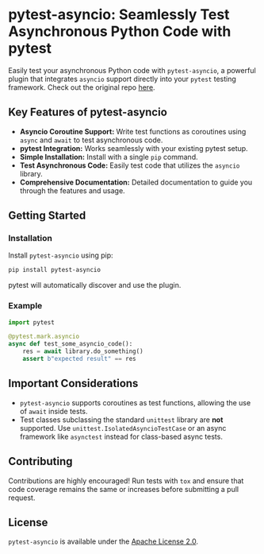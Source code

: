 # pytest-asyncio: Seamlessly Test Asynchronous Python Code with pytest

Easily test your asynchronous Python code with `pytest-asyncio`, a powerful plugin that integrates `asyncio` support directly into your `pytest` testing framework.  Check out the original repo [here](https://github.com/pytest-dev/pytest-asyncio).

## Key Features of pytest-asyncio

*   **Asyncio Coroutine Support:** Write test functions as coroutines using `async` and `await` to test asynchronous code.
*   **pytest Integration:**  Works seamlessly with your existing pytest setup.
*   **Simple Installation:** Install with a single `pip` command.
*   **Test Asynchronous Code:** Easily test code that utilizes the `asyncio` library.
*   **Comprehensive Documentation:**  Detailed documentation to guide you through the features and usage.

## Getting Started

### Installation

Install `pytest-asyncio` using pip:

```bash
pip install pytest-asyncio
```

pytest will automatically discover and use the plugin.

### Example

```python
import pytest

@pytest.mark.asyncio
async def test_some_asyncio_code():
    res = await library.do_something()
    assert b"expected result" == res
```

## Important Considerations

*   `pytest-asyncio` supports coroutines as test functions, allowing the use of `await` inside tests.
*   Test classes subclassing the standard `unittest` library are **not** supported.  Use `unittest.IsolatedAsyncioTestCase` or an async framework like `asynctest` instead for class-based async tests.

## Contributing

Contributions are highly encouraged! Run tests with `tox` and ensure that code coverage remains the same or increases before submitting a pull request.

## License

`pytest-asyncio` is available under the [Apache License 2.0](https://github.com/pytest-dev/pytest-asyncio/blob/main/LICENSE).